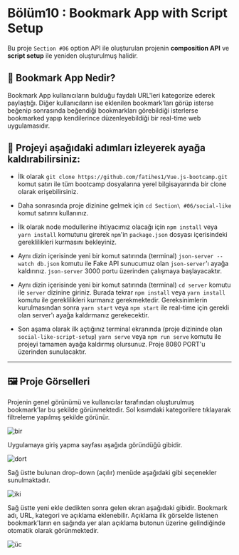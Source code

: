 ﻿# Bölüm10 : Bookmark App with Script Setup

Bu proje `Section #06` option API ile oluşturulan projenin **composition API** ve **script setup** ile yeniden oluşturulmuş halidir. 
## :bookmark_tabs: Bookmark App Nedir?
Bookmark App kullanıcıların bulduğu faydalı URL'leri kategorize ederek paylaştığı. Diğer kullanıcıların ise eklenilen bookmark'ları görüp isterse beğenip sonrasında beğendiği bookmarkları görebildiği isterlerse bookmarked yapıp kendilerince düzenleyebildiği bir real-time web uygulamasıdır.

## :rocket: Projeyi aşağıdaki adımları izleyerek ayağa kaldırabilirsiniz:

- İlk olarak `git clone https://github.com/fatihes1/Vue.js-bootcamp.git` komut satırı ile tüm bootcamp dosyalarına yerel bilgisayarında bir clone olarak erişebilirsiniz.

- Daha sonrasında proje dizinine gelmek için `cd Section\ #06/social-like` komut satırını kullanınız.

- İlk olarak node modullerine ihtiyacımız olacağı için `npm install` veya `yarn install` komutunu girerek `npm`'in `package.json` dosyası içerisindeki gereklilikleri kurmasını bekleyiniz. 

- Aynı dizin içerisinde yeni bir komut satırında (terminal) `json-server --watch db.json` komutu ile Fake API sunucumuz olan `json-server`'ı ayağa kaldırınız. `json-server` 3000 portu üzerinden çalışmaya başlayacaktır.

- Aynı dizin içerisinde yeni bir komut satırında (terminal)  `cd server` komutu ile `server` dizinine giriniz. Burada tekrar  `npm install`  veya `yarn install` komutu ile gereklilikleri kurmanız gerekmektedir. Gereksinimlerin kurulmasından sonra `yarn start` veya `npm start` ile real-time için gerekli olan server'ı ayağa kaldırmanız gerekecektir.

- Son aşama olarak ilk açtığınız terminal ekranında (proje dizininde olan `social-like-script-setup`)  `yarn serve` veya `npm run serve` komutu ile projeyi tamamen ayağa kaldırmış olursunuz. Proje 8080 PORT'u üzerinden sunulacaktır.

<hr>

## :framed_picture: Proje Görselleri
Projenin genel görünümü ve kullanıcılar tarafından oluşturulmuş bookmark'lar bu şekilde görünmektedir. Sol kısımdaki kategorilere tıklayarak filtreleme yapılmış şekilde görünür.

![bir](https://user-images.githubusercontent.com/54971670/147669729-569550a1-e128-48bb-976e-83538f43db38.PNG)

Uygulamaya giriş yapma sayfası aşağıda göründüğü gibidir.

![dort](https://user-images.githubusercontent.com/54971670/147669732-8ecdcbe8-ff10-457c-b489-08c01d494491.PNG)

Sağ üstte bulunan drop-down (açılır) menüde aşağıdaki gibi seçenekler sunulmaktadır.

![iki](https://user-images.githubusercontent.com/54971670/147669735-9e3acc40-07ee-4c47-ab45-4b8adb3d0ba5.PNG)

Sağ üstte yeni ekle dedikten sonra gelen ekran aşağıdaki gibidir. Bookmark adı, URL, kategori ve açıklama eklenebilir. Açıklama ilk görselde listenen bookmark'ların en sağında yer alan açıklama butonun üzerine gelindiğinde otomatik olarak görünmektedir.

![üc](https://user-images.githubusercontent.com/54971670/147669736-b3e8d7b8-b16a-4164-8420-bd03cd3682ce.PNG)

